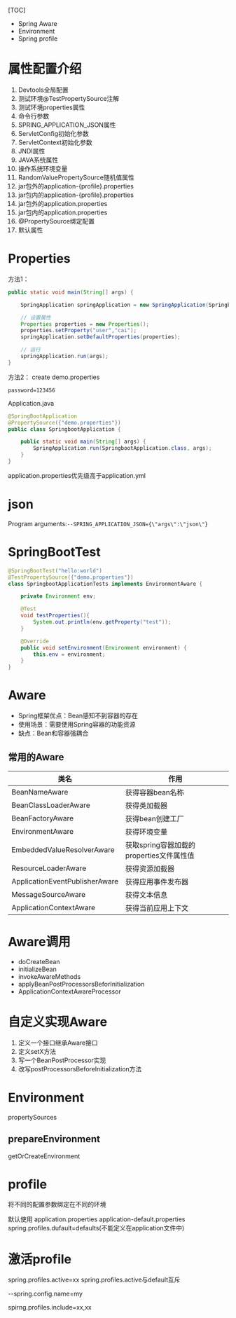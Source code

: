 [TOC]

+ Spring Aware
+ Environment
+ Spring profile

# 属性配置介绍
1. Devtools全局配置
2. 测试环境@TestPropertySource注解
3. 测试环境properties属性
4. 命令行参数
5. SPRING_APPLICATION_JSON属性
6. ServletConfig初始化参数
7. ServletContext初始化参数
8. JNDI属性
9. JAVA系统属性
10. 操作系统环境变量
11. RandomValuePropertySource随机值属性
12. jar包外的application-{profile}.properties
13. jar包内的application-{profile}.properties
14. jar包外的application.properties
15. jar包内的application.properties
16. @PropertySource绑定配置
17. 默认属性

# Properties
方法1：
```java
public static void main(String[] args) {

    SpringApplication springApplication = new SpringApplication(SpringbootApplication.class);

    // 设置属性
    Properties properties = new Properties();
    properties.setProperty("user","cai");
    springApplication.setDefaultProperties(properties);

    // 运行
    springApplication.run(args);
}
```
方法2：
create demo.properties
```
password=123456
```
Application.java
```java
@SpringBootApplication
@PropertySource({"demo.properties"})
public class SpringbootApplication {

    public static void main(String[] args) {
        SpringApplication.run(SpringbootApplication.class, args);
    }
}
```

application.properties优先级高于application.yml

# json
Program arguments:`--SPRING_APPLICATION_JSON={\"args\":\"json\"}`

# SpringBootTest
```java
@SpringBootTest("hello:world")
@TestPropertySource({"demo.properties"})
class SpringbootApplicationTests implements EnvironmentAware {

    private Environment env;

    @Test
    void testProperties(){
        System.out.println(env.getProperty("test"));
    }

    @Override
    public void setEnvironment(Environment environment) {
        this.env = environment;
    }
}
```


# Aware
+ Spring框架优点：Bean感知不到容器的存在
+ 使用场景：需要使用Spring容器的功能资源
+ 缺点：Bean和容器强耦合

## 常用的Aware
|              类名              |                作用                 |
| ----------------------------- | ----------------------------------- |
| BeanNameAware                 | 获得容器bean名称                      |
| BeanClassLoaderAware           | 获得类加载器                          |
| BeanFactoryAware              | 获得bean创建工厂                      |
| EnvironmentAware              | 获得环境变量                          |
| EmbeddedValueResolverAware     | 获取spring容器加载的properties文件属性值 |
| ResourceLoaderAware            | 获得资源加载器                        |
| ApplicationEventPublisherAware | 获得应用事件发布器                     |
| MessageSourceAware             | 获得文本信息                          |
| ApplicationContextAware        | 获得当前应用上下文                     |

# Aware调用
+ doCreateBean
+ initializeBean
+ invokeAwareMethods
+ applyBeanPostProcessorsBeforInitialization
+ ApplicationContextAwareProcessor

# 自定义实现Aware
1. 定义一个接口继承Aware接口
2. 定义setX方法
3. 写一个BeanPostProcessor实现
4. 改写postProcessorsBeforeInitialization方法

# Environment
propertySources

## prepareEnvironment
getOrCreateEnvironment


# profile
将不同的配置参数绑定在不同的环境

默认使用
application.properties
application-default.properties
spring.profiles.dufault=defaults(不能定义在application文件中)

# 激活profile
spring.profiles.active=xx
spring.profiles.active与default互斥

--spring.config.name=my

spirng.profiles.include=xx,xx